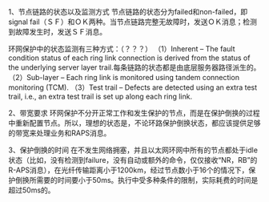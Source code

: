 
1、节点链路的状态以及监测方式
节点链路的状态分为failed和non-failed，即signal fail（ＳＦ）和ＯＫ两种。当节点链路完整无故障时，发送ＯＫ消息；检测到故障发生时，发送ＳＦ消息。

环网保护中的状态监测有三种方式：（？？？）
（1）Inherent – The fault condition status of each ring link connection is derived from the status of the underlying server layer trail.每条链路的状态都是由底层服务器路径派生的。
（2）Sub-layer – Each ring link is monitored using tandem connection monitoring (TCM).
（3）Test trail – Defects are detected using an extra test trail, i.e., an extra test trail is set up along each ring link.


2、带宽要求
环网保护不分开正常工作和发生保护的节点，而是在保护倒换的过程中重新配置节点。所以，理想的状态是，不论环路保护倒换状态，都应该提供足够的带宽来处理业务和RAPS消息。


3、保护倒换的时间
在不发生网络拥塞，并且以太网环网中所有的节点都处于idle状态（比如，没有检测到failure，没有自动或额外的命令，仅仅接收“NR，RB”的R-APS消息），在光纤传输距离小于1200km，经过节点数小于16个的情况下，保护倒换所需要的时间要小于50ms。执行中受多种条件的限制，实际耗费的时间是超过50ms的。












